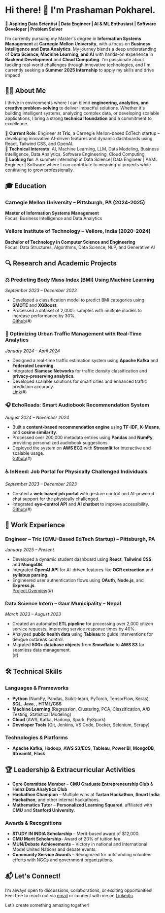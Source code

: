# Hi there! 👋 I'm Prashaman Pokharel.

🚀 **Aspiring Data Scientist | Data Engineer | AI & ML Enthusiast | Software Developer | Problem Solver**

I’m currently pursuing my Master's degree in **Information Systems Management** at **Carnegie Mellon University**, with a focus on **Business Intelligence and Data Analytics**. My journey blends a deep understanding of **Data Science, Machine Learning, and AI** with hands-on experience in **Backend Development** and **Cloud Computing**. I'm passionate about tackling real-world challenges through innovative technologies, and I'm currently seeking a **Summer 2025 Internship** to apply my skills and drive impact!

## 👨‍💻 About Me

I thrive in environments where I can blend **engineering, analytics, and creative problem-solving** to deliver impactful solutions. Whether it's building intelligent systems, analyzing complex data, or developing scalable applications, I bring a strong **technical foundation** and a commitment to excellence.

🔹 **Current Role**: Engineer at **Tric**, a Carnegie Mellon-based EdTech startup – developing innovative AI-driven features and dynamic dashboards using React, Tailwind CSS, and OpenAI.  
🔹 **Technical Interests**: AI, Machine Learning, LLM, Data Modeling, Business Intelligence, Data Analytics, Software Engineering, Cloud Computing.  
🔹 **Looking for**: A summer internship in Data Science| Data Engineer | AI/ML Engineer | Software where I can contribute to meaningful projects while continuing to grow professionally.

## 🎓 Education

### **Carnegie Mellon University** – Pittsburgh, PA (2024-2025)  
**Master of Information Systems Management**  
Focus: Business Intelligence and Data Analytics  

### **Vellore Institute of Technology** – Vellore, India (2020-2024)  
**Bachelor of Technology in Computer Science and Engineering**  
Focus: Data Structures, Algorithms, Data Science, NLP, and Generative AI  

## 🔍 Research and Academic Projects


### ⚖️ **Predicting Body Mass Index (BMI) Using Machine Learning**  
*September 2023 – December 2023*  
- Developed a classification model to predict BMI categories using **SMOTE** and **XGBoost**.  
- Processed a dataset of 2,000+ samples with multiple models to increase performance by 30%.  
  [Github](https://github.com/PrashamanP/Predicting-Body-Mass-Index-BMI-Using-Machine-Learning-Algorithms)(#)


### 🚗 **Optimizing Urban Traffic Management with Real-Time Analytics**  
*January 2024 – April 2024*  
- Designed a real-time traffic estimation system using **Apache Kafka** and **Federated Learning**.  
- Integrated **Siamese Networks** for traffic density classification and **privacy-preserving analytics**.  
- Developed scalable solutions for smart cities and enhanced traffic prediction accuracy.  
[Link](https://drive.google.com/file/d/1HHNvcNNkd1dcGeYReQ92Rg3pmv1A-EPz/view?usp=sharing)(#)

### 🎧 **EchoReads: Smart Audiobook Recommendation System**  
*August 2024 – November 2024*  
- Built a **content-based recommendation engine** using **TF-IDF**, **K-Means**, and **cosine similarity**.  
- Processed over 200,000 metadata entries using **Pandas** and **NumPy**, providing personalized audiobook suggestions.  
- Deployed the system on **AWS EC2** with **Streamlit** for interactive and scalable usage.  
[Github](https://github.com/PrashamanP/Smart-Audiobook-Recommendation-System)(#)



### ♿ **InNeed: Job Portal for Physically Challenged Individuals**  
*September 2023 – December 2023*  
- Created a **web-based job portal** with gesture control and AI-powered chat support for the physically challenged.  
- Integrated **eye-control API** and **AI chatbot** to improve accessibility.  
[Github](https://github.com/PrashamanP/A-Job-Portal-for-Physically-Challenged-People-)(#)

## 💼 Work Experience

### **Engineer** – **Tric (CMU-Based EdTech Startup)** – Pittsburgh, PA  
*January 2025 – Present*  
- Developed a dynamic student dashboard using **React**, **Tailwind CSS**, and **MongoDB**.  
- Integrated **OpenAI API** for AI-driven features like **OCR extraction** and **syllabus parsing**.  
- Engineered user authentication flows using **OAuth**, **Node.js**, and **Express.js**.  
  [Project Overview](https://drive.google.com/file/d/1sw4wQWIy5HOlfDImIXum7oIupNNuiTcA/view?usp=sharing)(#)

### **Data Science Intern** – **Gaur Municipality** – Nepal  
*March 2023 – August 2023*  
- Created an automated **ETL pipeline** for processing over 2,000 citizen service requests, improving service response times by 40%.  
- Analyzed **public health data** using **Tableau** to guide interventions for dengue outbreak control.  
- Migrated **500+ database objects** from **Snowflake** to **AWS S3** for seamless data management.  
(#)

## 🛠️ Technical Skills

### **Languages & Frameworks**  
- **Python** (NumPy, Pandas, Scikit-learn, PyTorch, TensorFlow, Keras), **SQL**, **Java**, , **HTML/CSS**  
- **Machine Learning** (Regression, Clustering, PCA, Classification, A/B Testing, Statistical Modeling)  
- **Cloud** (AWS, Kafka, Hadoop, Spark, PySpark)  
- **Developer Tools** (Git, Jenkins, VS Code, Docker, Selenium, Scrapy)

### **Technologies & Platforms**  
- **Apache Kafka**, **Hadoop**, **AWS S3/ECS**, **Tableau**, **Power BI**, **MongoDB**, **Streamlit**, **Flask**

## 🏆 Leadership & Extracurricular Activities

- **Core Committee Member** – **CMU Graduate Entrepreneurship Club** & **Heinz Data Analytics Club**  
- **Hackathon Champion** – Multiple wins at **Tartan Hackathon**, **Smart India Hackathon**, and other internal hackathons.  
- **Mathematics Tutor** – **Personalized Learning Squared**, affiliated with **CMU** and **Stanford University**.

### **Awards & Recognitions**  
- **STUDY IN INDIA Scholarship** – Merit-based award of $12,000.
- **CMU Merit Scholarship**- Award of 20% of tuition fee
- **MUN/Debate Achievements** – Victory in national and international Model United Nations and debate events.  
- **Community Service Awards** – Recognized for outstanding volunteer efforts with NGOs and government organizations.

## 📬 Let's Connect!  
I’m always open to discussions, collaborations, or exciting opportunities! Feel free to reach out via [email](mailto:ppokhare@andrew.cmu.edu) or connect with me on [LinkedIn](https://www.linkedin.com/in/prashamanpok). 

Let’s create something amazing together!





